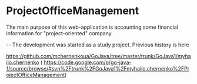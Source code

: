 # ProjectOfficeManagement
The main purpose of this web-application is accounting some financial information for "project-oriented" company.

--
The development was started as a study project. 
Previous history is here 

https://github.com/mchernenkoua/GoJava/tree/master/trunk/GoJava1/myhailo.chernenko ( https://code.google.com/p/go-java-1/source/browse/#svn%2Ftrunk%2FGoJava1%2Fmyhailo.chernenko%2FProjectOfficeManagement)

